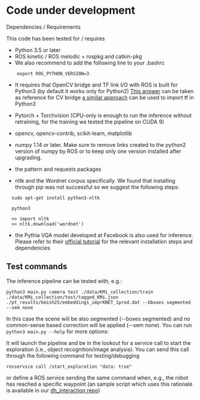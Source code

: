 # Code under development 


Dependencies / Requirements

This code has been tested for / requires 

- Python 3.5 or later
- ROS kinetic / ROS melodic  + rospkg and catkin-pkg
- We also recommend to add the following line to your .bashrc

```
    export ROS_PYTHON_VERSION=3
```

- It requires that OpenCV bridge and TF link I/O with ROS is built for Python3 (by default it works only for Python2)
  [This answer](https://stackoverflow.com/questions/49221565/unable-to-use-cv-bridge-with-ros-kinetic-and-python3) can be taken as reference for CV bridge
  [a similar approach](https://github.com/ros/geometry2/issues/259) can be used to import tf in Python3

- Pytorch +  Torchvision (CPU-only is enough to run the inference without retraining, for the training we tested the pipeline on CUDA 9) 

- opencv, opencv-contrib, scikit-learn, matplotlib

- numpy 1.14 or later. Make sure to remove links created to the python2 version of numpy by ROS or to keep only one version installed 
  after upgrading.

- the pattern and requests packages 

- nltk and the Wordnet corpus specifically. We found that installing through pip was not successful so we suggest the following steps:

```
  sudo apt-get install python3-nltk

  python3

  >> import nltk
  >> nltk.download('wordnet')

```

- the Pythia VQA model developed at Facebook is also used for inference.
  Please refer to their [official tutorial](https://colab.research.google.com/drive/1Z9fsh10rFtgWe4uy8nvU4mQmqdokdIRR) for the relevant installation steps and dependencies
  
  
## Test commands

The inference pipeline can be tested with, e.g.:

```
python3 main.py camera test ./data/KMi_collection/train ./data/KMi_collection/test/tagged_KMi.json ./pt_results/kmish25/embeddings_imprKNET_1prod.dat --bboxes segmented --sem none
```

In this case the scene will be also segmented (--boxes segmented) and no common-sense based correction
will be applied (--sem none). You can run ```python3 main.py --help``` for more options:


It will launch the pipeline and be in the lookout for a service call
to start the exploration (i.e., object recognition/image analysis). 
You can send this call through the following command for testing/debugging

```
rosservice call /start_exploration "data: true"
```
or define a ROS service sending the same command when, e.g., the robot 
has reached a specific waypoint (an sample script which uses this rationale 
is available in our [dh_interaction repo](https://github.com/kmi-robots/dh_interaction/blob/master/scripts/navigation_exploration.py))

 
